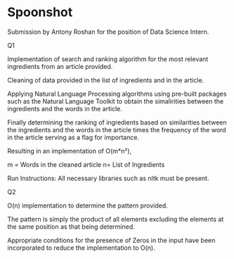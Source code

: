 # Spoonshot
Submission by Antony Roshan for the position of Data Science Intern.

Q1

Implementation of search and ranking algorithm for the most relevant ingredients from an article provided.

Cleaning of data provided in the list of ingredients and in the article.

Applying Natural Language Processing algorithms using pre-built packages such as the Natural Language Toolkit to obtain the simalirities between the ingredients and the words in the article.

Finally determining the ranking of ingredients based on similarities between the ingredients and the words in the article times the frequency of the word in the article serving as a flag for importance.

Resulting in an implementation of O(m*n²),

m = Words in the cleaned article
n= List of Ingredients

Run Instructions: All necessary libraries such as nltk must be present.


Q2

O(n) implementation to determine the pattern provided.

The pattern is simply the product of all elements excluding the elements at the same position as that being determined.

Appropriate conditions for the presence of Zeros in the input have been incorporated to reduce the implementation to O(n).




